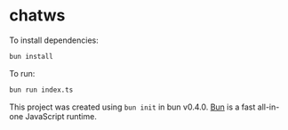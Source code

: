 # chatws

To install dependencies:

```bash
bun install
```

To run:

```bash
bun run index.ts
```

This project was created using `bun init` in bun v0.4.0. [Bun](https://bun.sh) is a fast all-in-one JavaScript runtime.
